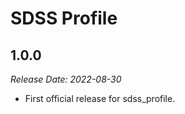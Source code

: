 # SDSS Profile

1.0.0
--------------------------------------------------------------------------------
_Release Date: 2022-08-30_

- First official release for sdss_profile.

